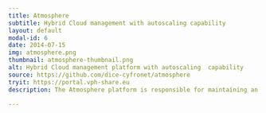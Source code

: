 ```yaml
---
title: Atmosphere
subtitle: Hybrid Cloud management with autoscaling capability
layout: default
modal-id: 6
date: 2014-07-15
img: atmosphere.png
thumbnail: atmosphere-thumbnail.png
alt: Hybrid Cloud management platform with autoscaling  capability
source: https://github.com/dice-cyfronet/atmosphere
tryit: https://portal.vph-share.eu
description: The Atmosphere platform is responsible for maintaining an interface between the end-user tools and the underlying hardware resources required to perform complex computations in a distributed cloud environment. The Atmosphere approach is not to develop low-level cloud middleware or services, but rather to build on top of existing solutions – thus Atmosphere integrates resources acquired from commercial IaaS providers (e.g. Amazon EC2) with privately-deployed open-source cloud platforms (e.g. OpenStack). The result is a hybrid Cloud infrastructure on which users can expose and access domain-oriented computational and data storage services representing various areas of science.

---
```

